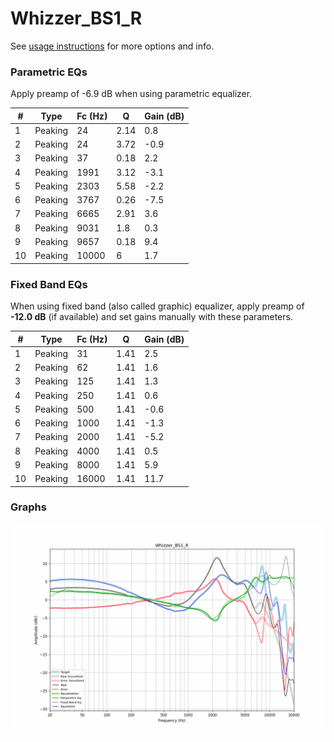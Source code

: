 # Whizzer_BS1_R
See [usage instructions](https://github.com/jaakkopasanen/AutoEq#usage) for more options and info.

### Parametric EQs
Apply preamp of -6.9 dB when using parametric equalizer.

|   # | Type    |   Fc (Hz) |    Q |   Gain (dB) |
|-----|---------|-----------|------|-------------|
|   1 | Peaking |        24 | 2.14 |         0.8 |
|   2 | Peaking |        24 | 3.72 |        -0.9 |
|   3 | Peaking |        37 | 0.18 |         2.2 |
|   4 | Peaking |      1991 | 3.12 |        -3.1 |
|   5 | Peaking |      2303 | 5.58 |        -2.2 |
|   6 | Peaking |      3767 | 0.26 |        -7.5 |
|   7 | Peaking |      6665 | 2.91 |         3.6 |
|   8 | Peaking |      9031 | 1.8  |         0.3 |
|   9 | Peaking |      9657 | 0.18 |         9.4 |
|  10 | Peaking |     10000 | 6    |         1.7 |

### Fixed Band EQs
When using fixed band (also called graphic) equalizer, apply preamp of **-12.0 dB** (if available) and set gains manually with these parameters.

|   # | Type    |   Fc (Hz) |    Q |   Gain (dB) |
|-----|---------|-----------|------|-------------|
|   1 | Peaking |        31 | 1.41 |         2.5 |
|   2 | Peaking |        62 | 1.41 |         1.6 |
|   3 | Peaking |       125 | 1.41 |         1.3 |
|   4 | Peaking |       250 | 1.41 |         0.6 |
|   5 | Peaking |       500 | 1.41 |        -0.6 |
|   6 | Peaking |      1000 | 1.41 |        -1.3 |
|   7 | Peaking |      2000 | 1.41 |        -5.2 |
|   8 | Peaking |      4000 | 1.41 |         0.5 |
|   9 | Peaking |      8000 | 1.41 |         5.9 |
|  10 | Peaking |     16000 | 1.41 |        11.7 |

### Graphs
![](./Whizzer_BS1_R.png)
